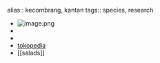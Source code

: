 alias:: kecombrang, kantan
tags:: species, research

- ![image.png](https://peach-geographical-bat-397.mypinata.cloud/ipfs/QmUY7UwzUfwPpL4iU48fjhvfigcTpdmzYCyn7MyQbUVoch)
-
-
- [tokopedia](https://www.tokopedia.com/maiyahflorist/bibit-tanaman-kecombrang-honje-etlingera-elatior-kantan-kincung?extParam=whid%3D11786941)
- [[salads]]